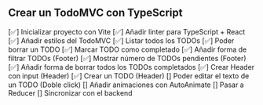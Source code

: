 ## Crear un TodoMVC con TypeScript

 [✅] Inicializar proyecto con Vite
 [✅] Añadir linter para TypeScript + React
 [✅] Añadir estilos del TodoMVC
 [✅] Listar todos los TODOs
 [✅] Poder borrar un TODO
 [✅] Marcar TODO como completado
 [✅] Añadir forma de filtrar TODOs (Footer)
 [✅] Mostrar número de TODOs pendientes (Footer)
 [✅] Añadir forma de borrar todos los TODOs completados
 [✅] Crear Header con input (Header)
 [✅] Crear un TODO (Header)
 [] Poder editar el texto de un TODO (Doble click)
 [] Añadir animaciones con AutoAnimate
 [] Pasar a Reducer
 [] Sincronizar con el backend